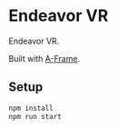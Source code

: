 # Endeavor VR

Endeavor VR.

Built with [A-Frame](https://aframe.io).

## Setup

```sh
npm install
npm run start
```
